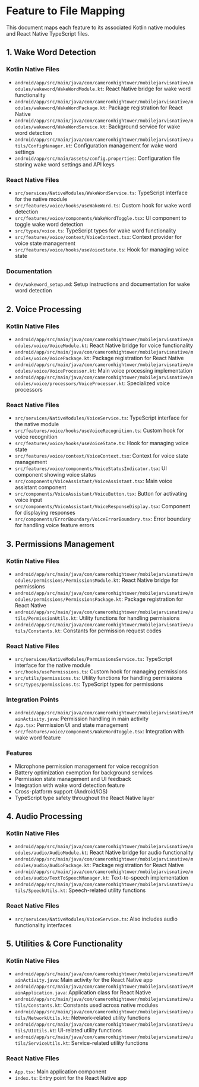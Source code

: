 # Feature to File Mapping

This document maps each feature to its associated Kotlin native modules and React Native TypeScript files.

## 1. Wake Word Detection

### Kotlin Native Files
- `android/app/src/main/java/com/cameronhightower/mobilejarvisnative/modules/wakeword/WakeWordModule.kt`: React Native bridge for wake word functionality
- `android/app/src/main/java/com/cameronhightower/mobilejarvisnative/modules/wakeword/WakeWordPackage.kt`: Package registration for React Native
- `android/app/src/main/java/com/cameronhightower/mobilejarvisnative/modules/wakeword/WakeWordService.kt`: Background service for wake word detection
- `android/app/src/main/java/com/cameronhightower/mobilejarvisnative/utils/ConfigManager.kt`: Configuration management for wake word settings
- `android/app/src/main/assets/config.properties`: Configuration file storing wake word settings and API keys

### React Native Files
- `src/services/NativeModules/WakeWordService.ts`: TypeScript interface for the native module
- `src/features/voice/hooks/useWakeWord.ts`: Custom hook for wake word detection
- `src/features/voice/components/WakeWordToggle.tsx`: UI component to toggle wake word detection
- `src/types/voice.ts`: TypeScript types for wake word functionality
- `src/features/voice/context/VoiceContext.tsx`: Context provider for voice state management
- `src/features/voice/hooks/useVoiceState.ts`: Hook for managing voice state

### Documentation
- `dev/wakeword_setup.md`: Setup instructions and documentation for wake word detection

## 2. Voice Processing

### Kotlin Native Files
- `android/app/src/main/java/com/cameronhightower/mobilejarvisnative/modules/voice/VoiceModule.kt`: React Native bridge for voice functionality
- `android/app/src/main/java/com/cameronhightower/mobilejarvisnative/modules/voice/VoicePackage.kt`: Package registration for React Native
- `android/app/src/main/java/com/cameronhightower/mobilejarvisnative/modules/voice/VoiceProcessor.kt`: Main voice processing implementation
- `android/app/src/main/java/com/cameronhightower/mobilejarvisnative/modules/voice/processors/VoiceProcessor.kt`: Specialized voice processors

### React Native Files
- `src/services/NativeModules/VoiceService.ts`: TypeScript interface for the native module
- `src/features/voice/hooks/useVoiceRecognition.ts`: Custom hook for voice recognition
- `src/features/voice/hooks/useVoiceState.ts`: Hook for managing voice state
- `src/features/voice/context/VoiceContext.tsx`: Context for voice state management
- `src/features/voice/components/VoiceStatusIndicator.tsx`: UI component showing voice status
- `src/components/VoiceAssistant/VoiceAssistant.tsx`: Main voice assistant component
- `src/components/VoiceAssistant/VoiceButton.tsx`: Button for activating voice input
- `src/components/VoiceAssistant/VoiceResponseDisplay.tsx`: Component for displaying responses
- `src/components/ErrorBoundary/VoiceErrorBoundary.tsx`: Error boundary for handling voice feature errors

## 3. Permissions Management

### Kotlin Native Files
- `android/app/src/main/java/com/cameronhightower/mobilejarvisnative/modules/permissions/PermissionsModule.kt`: React Native bridge for permissions
- `android/app/src/main/java/com/cameronhightower/mobilejarvisnative/modules/permissions/PermissionsPackage.kt`: Package registration for React Native
- `android/app/src/main/java/com/cameronhightower/mobilejarvisnative/utils/PermissionUtils.kt`: Utility functions for handling permissions
- `android/app/src/main/java/com/cameronhightower/mobilejarvisnative/utils/Constants.kt`: Constants for permission request codes

### React Native Files
- `src/services/NativeModules/PermissionsService.ts`: TypeScript interface for the native module
- `src/hooks/usePermissions.ts`: Custom hook for managing permissions
- `src/utils/permissions.ts`: Utility functions for handling permissions
- `src/types/permissions.ts`: TypeScript types for permissions

### Integration Points
- `android/app/src/main/java/com/cameronhightower/mobilejarvisnative/MainActivity.java`: Permission handling in main activity
- `App.tsx`: Permission UI and state management
- `src/features/voice/components/WakeWordToggle.tsx`: Integration with wake word feature

### Features
- Microphone permission management for voice recognition
- Battery optimization exemption for background services
- Permission state management and UI feedback
- Integration with wake word detection feature
- Cross-platform support (Android/iOS)
- TypeScript type safety throughout the React Native layer

## 4. Audio Processing

### Kotlin Native Files
- `android/app/src/main/java/com/cameronhightower/mobilejarvisnative/modules/audio/AudioModule.kt`: React Native bridge for audio functionality
- `android/app/src/main/java/com/cameronhightower/mobilejarvisnative/modules/audio/AudioPackage.kt`: Package registration for React Native
- `android/app/src/main/java/com/cameronhightower/mobilejarvisnative/modules/audio/TextToSpeechManager.kt`: Text-to-speech implementation
- `android/app/src/main/java/com/cameronhightower/mobilejarvisnative/utils/SpeechUtils.kt`: Speech-related utility functions

### React Native Files
- `src/services/NativeModules/VoiceService.ts`: Also includes audio functionality interfaces


## 5. Utilities & Core Functionality

### Kotlin Native Files
- `android/app/src/main/java/com/cameronhightower/mobilejarvisnative/MainActivity.java`: Main activity for the React Native app
- `android/app/src/main/java/com/cameronhightower/mobilejarvisnative/MainApplication.java`: Application class for React Native
- `android/app/src/main/java/com/cameronhightower/mobilejarvisnative/utils/Constants.kt`: Constants used across native modules
- `android/app/src/main/java/com/cameronhightower/mobilejarvisnative/utils/NetworkUtils.kt`: Network-related utility functions
- `android/app/src/main/java/com/cameronhightower/mobilejarvisnative/utils/UIUtils.kt`: UI-related utility functions
- `android/app/src/main/java/com/cameronhightower/mobilejarvisnative/utils/ServiceUtils.kt`: Service-related utility functions

### React Native Files
- `App.tsx`: Main application component
- `index.ts`: Entry point for the React Native app 